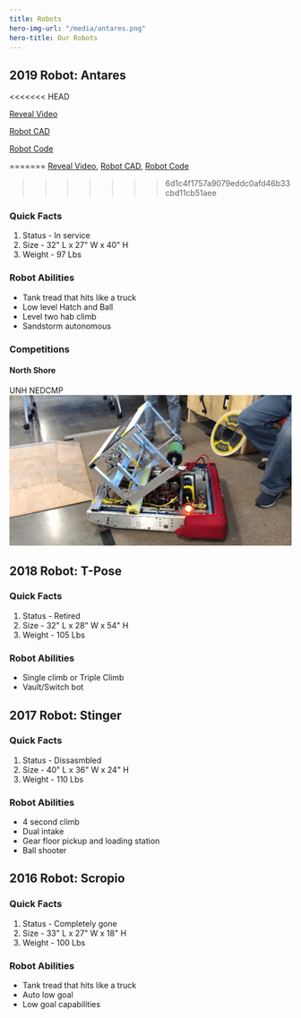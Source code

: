 ```yaml
---
title: Robots
hero-img-url: "/media/antares.png"
hero-title: Our Robots
---
```


## 2019 Robot: Antares
<<<<<<< HEAD

[Reveal Video](https://www.youtube.com/watch?v=26EiVH5yALo)

[Robot CAD](https://cad.onshape.com/documents/6ddadaa1401b09b0db981197/w/9b4cabd8c16b3040e3490b17/e/161b1cd32036719df984757d)

[Robot Code](https://github.com/perSEVERE-5962)

=======
[Reveal Video](https://www.youtube.com/watch?v=26EiVH5yALo), [Robot CAD](https://cad.onshape.com/documents/6ddadaa1401b09b0db981197/w/9b4cabd8c16b3040e3490b17/e/161b1cd32036719df984757d), [Robot Code](https://github.com/perSEVERE-5962)
>>>>>>> 6d1c4f1757a9079eddc0afd46b33cbd11cb51aee
### Quick Facts

1. Status - In service
2. Size - 32" L x 27" W x 40" H
3. Weight - 97 Lbs 

### Robot Abilities
* Tank tread that hits like a truck
* Low level Hatch and Ball
* Level two hab climb
* Sandstorm autonomous

### Competitions
#### North Shore
UNH
NEDCMP
![2019 Robot: Antares](/media/antares.png)

<div class="divider"></div>

## 2018 Robot: T-Pose

### Quick Facts
1. Status - Retired
2. Size - 32" L x 28" W x 54" H
3. Weight - 105 Lbs 

### Robot Abilities
* Single climb or Triple Climb
* Vault/Switch bot

<div class="divider"></div>

## 2017 Robot: Stinger

### Quick Facts
1. Status - Dissasmbled
2. Size - 40" L x 36" W x 24" H
3. Weight - 110 Lbs 

### Robot Abilities
* 4 second climb
* Dual intake
* Gear floor pickup and loading station
* Ball shooter

<div class="divider"></div>

## 2016 Robot: Scropio

### Quick Facts
1. Status - Completely gone
2. Size - 33" L x 27" W x 18" H
3. Weight - 100 Lbs 

### Robot Abilities
* Tank tread that hits like a truck
* Auto low goal
* Low goal capabilities